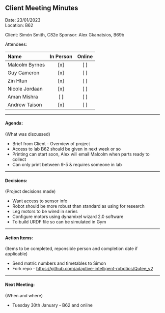 ## Client Meeting Minutes  

Date: 23/01/2023  
Location: B62

Client: Simón Smith, C82e
Sponsor: Alex Gkanatsios, B69b

Attendees:

|Name|In Person|Online|
|:--|:--:|:--:|
|Malcolm Byrnes| [x] | [ ] |
|Guy Cameron | [x] | [ ] |
|Zin Htun | [x] | [ ] |
|Nicole Jordaan | [x] | [ ] |
|Aman Mishra | [ ] | [ ] |
|Andrew Taison | [x] | [ ] |

---  

#### Agenda:  
(What was discussed)  

* Brief from Client - Overview of project  
* Access to lab B62 should be given in next week or so  
* Printing can start soon, Alex will email Malcolm when parts ready to collect  
* Can only print between 9-5 & requires someone in lab  

---  

#### Decisions:  
(Project decisions made)  

* Want access to sensor info  
* Robot should be more robust than standard as using for research  
* Leg motors to be wired in series  
* Configure motors using dynamixel wizard 2.0 software  
* To build URDF file so can be simulated in Gym  

---  

#### Action Items:  
(Items to be completed, reponsible person and completion date if applicable)  

* Send matric numbers and timetables to Simon  
* Fork repo - https://github.com/adaptive-intelligent-robotics/Qutee_v2  

---  

#### Next Meeting:
(When and where)  

* Tuesday 30th January - B62 and online  
